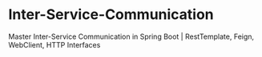 # Inter-Service-Communication
Master Inter-Service Communication in Spring Boot | RestTemplate, Feign, WebClient, HTTP Interfaces
